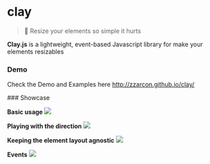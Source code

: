 <p align="center">
  <img src="http://clgonline.org/wp-content/uploads/blogger/-f6xbmp-aQ1Y/UA2nl4QQJEI/AAAAAAAAAw0/Zldu2vwGJe4/s1600/pottery-2.jpg" alt="">
</p>


# clay
> :dancer: Resize your elements so simple it hurts 

**Clay.js** is a lightweight, event-based Javascript library for make your elements resizables

### Demo

Check the Demo and Examples here http://zzarcon.github.io/clay/

### Showcase

**Basic usage**
![](https://raw.github.com/zzarcon/clay/master/demo/1.gif)

**Playing with the direction**
![](https://raw.github.com/zzarcon/clay/master/demo/2.gif)

**Keeping the element layout agnostic**
![](https://raw.github.com/zzarcon/clay/master/demo/3.gif)

**Events**
![](https://raw.github.com/zzarcon/clay/master/demo/4.gif)